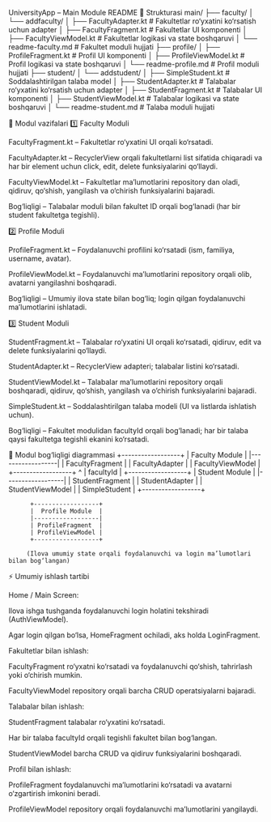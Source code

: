 UniversityApp – Main Module README
📂 Strukturasi
main/
├── faculty/
│   └── addfaculty/
│       ├── FacultyAdapter.kt       # Fakultetlar ro‘yxatini ko‘rsatish uchun adapter
│       ├── FacultyFragment.kt      # Fakultetlar UI komponenti
│       ├── FacultyViewModel.kt     # Fakultetlar logikasi va state boshqaruvi
│       └── readme-faculty.md      # Fakultet moduli hujjati
├── profile/
│   ├── ProfileFragment.kt          # Profil UI komponenti
│   ├── ProfileViewModel.kt         # Profil logikasi va state boshqaruvi
│   └── readme-profile.md           # Profil moduli hujjati
├── student/
│   └── addstudent/
│       ├── SimpleStudent.kt        # Soddalashtirilgan talaba model
│       ├── StudentAdapter.kt       # Talabalar ro‘yxatini ko‘rsatish uchun adapter
│       ├── StudentFragment.kt      # Talabalar UI komponenti
│       ├── StudentViewModel.kt     # Talabalar logikasi va state boshqaruvi
│       └── readme-student.md       # Talaba moduli hujjati

📌 Modul vazifalari
1️⃣ Faculty Moduli

FacultyFragment.kt – Fakultetlar ro‘yxatini UI orqali ko‘rsatadi.

FacultyAdapter.kt – RecyclerView orqali fakultetlarni list sifatida chiqaradi va har bir element uchun click, edit, delete funksiyalarini qo‘llaydi.

FacultyViewModel.kt – Fakultetlar ma’lumotlarini repository dan oladi, qidiruv, qo‘shish, yangilash va o‘chirish funksiyalarini bajaradi.

Bog‘liqligi – Talabalar moduli bilan fakultet ID orqali bog‘lanadi (har bir student fakultetga tegishli).

2️⃣ Profile Moduli

ProfileFragment.kt – Foydalanuvchi profilini ko‘rsatadi (ism, familiya, username, avatar).

ProfileViewModel.kt – Foydalanuvchi ma’lumotlarini repository orqali olib, avatarni yangilashni boshqaradi.

Bog‘liqligi – Umumiy ilova state bilan bog‘liq; login qilgan foydalanuvchi ma’lumotlarini ishlatadi.

3️⃣ Student Moduli

StudentFragment.kt – Talabalar ro‘yxatini UI orqali ko‘rsatadi, qidiruv, edit va delete funksiyalarini qo‘llaydi.

StudentAdapter.kt – RecyclerView adapteri; talabalar listini ko‘rsatadi.

StudentViewModel.kt – Talabalar ma’lumotlarini repository orqali boshqaradi, qidiruv, qo‘shish, yangilash va o‘chirish funksiyalarini bajaradi.

SimpleStudent.kt – Soddalashtirilgan talaba modeli (UI va listlarda ishlatish uchun).

Bog‘liqligi – Fakultet modulidan facultyId orqali bog‘lanadi; har bir talaba qaysi fakultetga tegishli ekanini ko‘rsatadi.

🔗 Modul bog‘liqligi diagrammasi
+------------------+
|  Faculty Module  |
|------------------|
| FacultyFragment  |
| FacultyAdapter   |
| FacultyViewModel |
+------------------+
^
| facultyId
|
+------------------+
|  Student Module  |
|------------------|
| StudentFragment  |
| StudentAdapter   |
| StudentViewModel |
| SimpleStudent    |
+------------------+

          +------------------+
          |  Profile Module  |
          |------------------|
          | ProfileFragment  |
          | ProfileViewModel |
          +------------------+

         (Ilova umumiy state orqali foydalanuvchi va login ma’lumotlari bilan bog‘langan)

⚡ Umumiy ishlash tartibi

Home / Main Screen:

Ilova ishga tushganda foydalanuvchi login holatini tekshiradi (AuthViewModel).

Agar login qilgan bo‘lsa, HomeFragment ochiladi, aks holda LoginFragment.

Fakultetlar bilan ishlash:

FacultyFragment ro‘yxatni ko‘rsatadi va foydalanuvchi qo‘shish, tahrirlash yoki o‘chirish mumkin.

FacultyViewModel repository orqali barcha CRUD operatsiyalarni bajaradi.

Talabalar bilan ishlash:

StudentFragment talabalar ro‘yxatini ko‘rsatadi.

Har bir talaba facultyId orqali tegishli fakultet bilan bog‘langan.

StudentViewModel barcha CRUD va qidiruv funksiyalarini boshqaradi.

Profil bilan ishlash:

ProfileFragment foydalanuvchi ma’lumotlarini ko‘rsatadi va avatarni o‘zgartirish imkonini beradi.

ProfileViewModel repository orqali foydalanuvchi ma’lumotlarini yangilaydi.